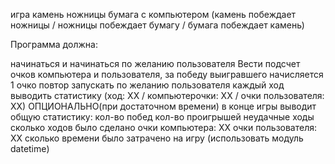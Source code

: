игра камень ножницы бумага с компьютером
(камень побеждает ножницы / ножницы побеждает бумагу / бумага побеждает камень)

Программа должна:

начинаться и начинаться по желанию пользователя
Вести подсчет очков компьютера и пользователя, за победу выигравшего начисляется 1 очко
повтор запускать по желанию пользователя
каждый ход выводить статистику (ход: ХХ / компьютерочки: ХХ / очки пользователя: ХХ)
ОПЦИОНАЛЬНО(при достаточном времени) в конце игры выводит общую статистику:
кол-во побед
кол-во проигрышей
неудачные ходы
сколько ходов было сделано
очки компьютера: ХХ
очки пользователя: ХХ
сколько времени было затрачено на игру (использовать модуль datetime)
